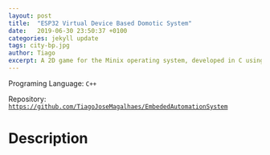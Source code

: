 ```yaml
---
layout: post
title:  "ESP32 Virtual Device Based Domotic System"
date:   2019-06-30 23:50:37 +0100
categories: jekyll update
tags: city-bp.jpg
author: Tiago
excerpt: A 2D game for the Minix operating system, developed in C using only the C standard library and Minix's OS API.
---
```


Programing Language: `C++`

Repository: [`https://github.com/TiagoJoseMagalhaes/EmbededAutomationSystem`](https://github.com/TiagoJoseMagalhaes/EmbededAutomationSystem)

# Description